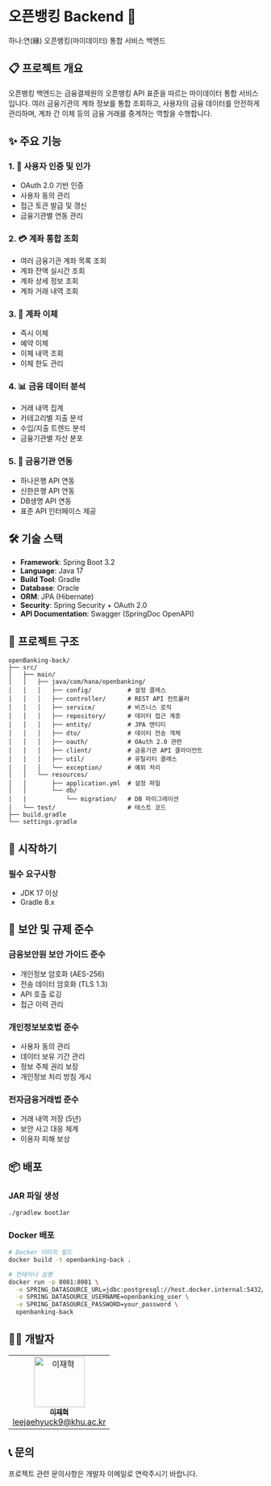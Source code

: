 # 오픈뱅킹 Backend 🏦

하나:연(緣) 오픈뱅킹(마이데이터) 통합 서비스 백엔드

## 📋 프로젝트 개요

오픈뱅킹 백엔드는 금융결제원의 오픈뱅킹 API 표준을 따르는 마이데이터 통합 서비스입니다. 여러 금융기관의 계좌 정보를 통합 조회하고, 사용자의 금융 데이터를 안전하게 관리하며, 계좌 간 이체 등의 금융 거래를 중계하는 역할을 수행합니다.

## ✨ 주요 기능

### 1. 🔐 사용자 인증 및 인가

- OAuth 2.0 기반 인증
- 사용자 동의 관리
- 접근 토큰 발급 및 갱신
- 금융기관별 연동 관리

### 2. 💳 계좌 통합 조회

- 여러 금융기관 계좌 목록 조회
- 계좌 잔액 실시간 조회
- 계좌 상세 정보 조회
- 계좌 거래 내역 조회

### 3. 💸 계좌 이체

- 즉시 이체
- 예약 이체
- 이체 내역 조회
- 이체 한도 관리

### 4. 📊 금융 데이터 분석

- 거래 내역 집계
- 카테고리별 지출 분석
- 수입/지출 트렌드 분석
- 금융기관별 자산 분포

### 5. 🔄 금융기관 연동

- 하나은행 API 연동
- 신한은행 API 연동
- DB생명 API 연동
- 표준 API 인터페이스 제공

## 🛠️ 기술 스택

- **Framework**: Spring Boot 3.2
- **Language**: Java 17
- **Build Tool**: Gradle
- **Database**: Oracle
- **ORM**: JPA (Hibernate)
- **Security**: Spring Security + OAuth 2.0
- **API Documentation**: Swagger (SpringDoc OpenAPI)

## 📁 프로젝트 구조

```
openBanking-back/
├── src/
│   ├── main/
│   │   ├── java/com/hana/openbanking/
│   │   │   ├── config/          # 설정 클래스
│   │   │   ├── controller/      # REST API 컨트롤러
│   │   │   ├── service/         # 비즈니스 로직
│   │   │   ├── repository/      # 데이터 접근 계층
│   │   │   ├── entity/          # JPA 엔티티
│   │   │   ├── dto/             # 데이터 전송 객체
│   │   │   ├── oauth/           # OAuth 2.0 관련
│   │   │   ├── client/          # 금융기관 API 클라이언트
│   │   │   ├── util/            # 유틸리티 클래스
│   │   │   └── exception/       # 예외 처리
│   │   └── resources/
│   │       ├── application.yml  # 설정 파일
│   │       └── db/
│   │           └── migration/   # DB 마이그레이션
│   └── test/                    # 테스트 코드
├── build.gradle
└── settings.gradle
```

## 🚀 시작하기

### 필수 요구사항

- JDK 17 이상
- Gradle 8.x

## 🔐 보안 및 규제 준수

### 금융보안원 보안 가이드 준수

- 개인정보 암호화 (AES-256)
- 전송 데이터 암호화 (TLS 1.3)
- API 호출 로깅
- 접근 이력 관리

### 개인정보보호법 준수

- 사용자 동의 관리
- 데이터 보유 기간 관리
- 정보 주체 권리 보장
- 개인정보 처리 방침 게시

### 전자금융거래법 준수

- 거래 내역 저장 (5년)
- 보안 사고 대응 체계
- 이용자 피해 보상

## 📦 배포

### JAR 파일 생성

```bash
./gradlew bootJar
```

### Docker 배포

```bash
# Docker 이미지 빌드
docker build -t openbanking-back .

# 컨테이너 실행
docker run -p 8081:8081 \
  -e SPRING_DATASOURCE_URL=jdbc:postgresql://host.docker.internal:5432/openbanking \
  -e SPRING_DATASOURCE_USERNAME=openbanking_user \
  -e SPRING_DATASOURCE_PASSWORD=your_password \
  openbanking-back
```

## 👨‍💻 개발자

<div align="center">
  <table>
    <tr>
      <td align="center">
        <a href="https://github.com/HYEOK9">
          <img src="https://github.com/HYEOK9.png" width="100px;" alt="이재혁"/>
          <br />
          <sub><b>이재혁</b></sub>
        </a>
        <br />
        <a href="mailto:leejaehyuck9@khu.ac.kr">leejaehyuck9@khu.ac.kr</a>
      </td>
    </tr>
  </table>
</div>

## 📞 문의

프로젝트 관련 문의사항은 개발자 이메일로 연락주시기 바랍니다.
